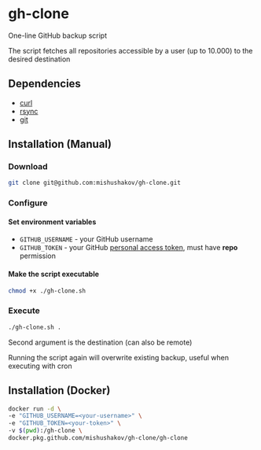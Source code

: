 # gh-clone
One-line GitHub backup script

The script fetches all repositories accessible by a user (up to 10.000) to the desired destination

## Dependencies

- [curl](https://curl.haxx.se/download.html)
- [rsync](https://rsync.samba.org/download.html)
- [git](https://git-scm.com/downloads)

## Installation (Manual)

### Download

```sh
git clone git@github.com:mishushakov/gh-clone.git
```

### Configure

#### Set environment variables

- `GITHUB_USERNAME` - your GitHub username
- `GITHUB_TOKEN` - your GitHub [personal access token](https://github.com/settings/tokens), must have **repo** permission

#### Make the script executable

```sh
chmod +x ./gh-clone.sh
```

### Execute

```sh
./gh-clone.sh .
```

Second argument is the destination (can also be remote)

Running the script again will overwrite existing backup, useful when executing with cron

## Installation (Docker)

```sh
docker run -d \
-e "GITHUB_USERNAME=<your-username>" \
-e "GITHUB_TOKEN=<your-token>" \
-v $(pwd):/gh-clone \
docker.pkg.github.com/mishushakov/gh-clone/gh-clone
```
